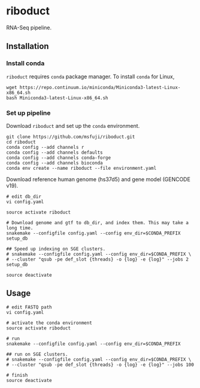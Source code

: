 # riboduct
RNA-Seq pipeline.

## Installation
### Install conda
`riboduct` requires `conda` package manager. To install `conda` for Linux,
```
wget https://repo.continuum.io/miniconda/Miniconda3-latest-Linux-x86_64.sh
bash Miniconda3-latest-Linux-x86_64.sh
```

### Set up pipeline
Download `riboduct` and set up the `conda` environment.
```
git clone https://github.com/msfuji/riboduct.git
cd riboduct
conda config --add channels r
conda config --add channels defaults
conda config --add channels conda-forge
conda config --add channels bioconda
conda env create --name riboduct --file environment.yaml
```
Download reference human genome (hs37d5) and gene model (GENCODE v19).
```
# edit db_dir
vi config.yaml

source activate riboduct

# Download genome and gtf to db_dir, and index them. This may take a long time.
snakemake --configfile config.yaml --config env_dir=$CONDA_PREFIX setup_db

## Speed up indexing on SGE clusters.
# snakemake --configfile config.yaml --config env_dir=$CONDA_PREFIX \
# --cluster "qsub -pe def_slot {threads} -o {log} -e {log}" --jobs 2 setup_db

source deactivate
```

## Usage
```
# edit FASTQ path
vi config.yaml

# activate the conda environment
source activate riboduct

# run
snakemake --configfile config.yaml --config env_dir=$CONDA_PREFIX

## run on SGE clusters.
# snakemake --configfile config.yaml --config env_dir=$CONDA_PREFIX \
# --cluster "qsub -pe def_slot {threads} -o {log} -e {log}" --jobs 100

# finish
source deactivate
```
